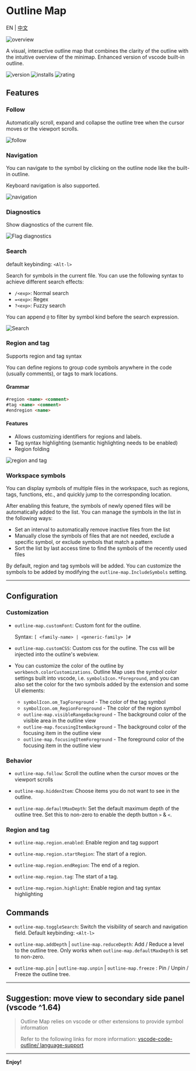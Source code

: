# Outline Map

EN | [中文](README_ZH_CN.md)

![overview](screenshots/overview.png)

A visual, interactive outline map that combines the clarity of the outline with the intuitive overview of the minimap. Enhanced version of vscode built-in outline.

![version](https://img.shields.io/visual-studio-marketplace/v/gerrnperl.outline-map?color=8bf7c7&logo=visualstudio&style=flat-square)
![installs](https://img.shields.io/visual-studio-marketplace/i/gerrnperl.outline-map?color=56b6c2&logo=visualstudiocode&style=flat-square)
![rating](https://img.shields.io/visual-studio-marketplace/stars/gerrnperl.outline-map?color=97dbf3&style=flat-square)


## Features

### Follow

Automatically scroll, expand and collapse the outline tree when the cursor moves or the viewport scrolls.

![follow](screenshots/follow.gif)

### Navigation

You can navigate to the symbol by clicking on the outline node like the built-in outline.

Keyboard navigation is also supported.

![navigation](screenshots/nav.gif)

### Diagnostics

Show diagnostics of the current file.

![Flag diagnostics](screenshots/diagnostics.gif)

### Search

default keybinding: `<Alt-l>`

Search for symbols in the current file. You can use the following syntax to achieve different search effects:

- `/<exp>`: Normal search
- `=<exp>`: Regex
- `?<exp>`: Fuzzy search

You can append `@` to filter by symbol kind before the search expression.

![Search](screenshots/search.gif)

### Region and tag

Supports region and tag syntax

You can define regions to group code symbols anywhere in the code (usually comments), or tags to mark locations.

#### Grammar 

```md
#region <name> <comment>
#tag <name> <comment>
#endregion <name>
```

#### Features
- Allows customizing identifiers for regions and labels.
- Tag syntax highlighting (semantic highlighting needs to be enabled)
- Region folding

![region and tag](screenshots/region.png)

### Workspace symbols

You can display symbols of multiple files in the workspace, such as regions, tags, functions, etc., and quickly jump to the corresponding location.

After enabling this feature, the symbols of newly opened files will be automatically added to the list. You can manage the symbols in the list in the following ways:

- Set an interval to automatically remove inactive files from the list
- Manually close the symbols of files that are not needed, exclude a specific symbol, or exclude symbols that match a pattern
- Sort the list by last access time to find the symbols of the recently used files

By default, region and tag symbols will be added. You can customize the symbols to be added by modifying the `outline-map.IncludeSymbols` setting.

---

## Configuration

### Customization

- `outline-map.customFont`: Custom font for the outline. 
    
    Syntax: `[ <family-name> | <generic-family> ]#`
  
- `outline-map.customCSS`: Custom css for the outline. The css will be injected into the outline's webview.

- You can customize the color of the outline by `workbench.colorCustomizations`. Outline Map uses the symbol color settings built into vscode, i.e. `symbolsIcon.*Foreground`, and you can also set the color for the two symbols added by the extension and some UI elements:
  - `symbolIcon.om_TagForeground` - The color of the tag symbol
  - `symbolIcon.om_RegionForeground` - The color of the region symbol
  - `outline-map.visibleRangeBackground` - The background color of the visible area in the outline view
  - `outline-map.focusingItemBackground` - The  background color of the focusing item in the outline view
  - `outline-map.focusingItemForeground` - The foreground color of the focusing item in the outline view

### Behavior

- `outline-map.follow`: Scroll the outline when the cursor moves or the viewport scrolls

- `outline-map.hiddenItem`: Choose items you do not want to see in the outline.

- `outline-map.defaultMaxDepth`: Set the default maximum depth of the outline tree. Set this to non-zero to enable the depth button `>` & `<`.

### Region and tag

- `outline-map.region.enabled`: Enable region and tag support
  
- `outline-map.region.startRegion`: The start of a region.

- `outline-map.region.endRegion`: The end of a region.

- `outline-map.region.tag`: The start of a tag.

- `outline-map.region.highlight`: Enable region and tag syntax highlighting

## Commands
- `outline-map.toggleSearch`: Switch the visibility of search and navigation field. Default keybinding: `<Alt-l>`

- `outline-map.addDepth` | `outline-map.reduceDepth`: Add / Reduce a level to the outline tree. Only works when `outline-map.defaultMaxDepth` is set to non-zero.
  
- `outline-map.pin` | `outline-map.unpin` | `outline-map.freeze` : Pin / Unpin / Freeze the outline tree.

---

## Suggestion: move view to secondary side panel (vscode ^1.64)

> Outline Map relies on vscode or other extensions to provide symbol information
> 
>  Refer to the following links for more information: [vscode-code-outline/  language-support](https://github.com/patrys/vscode-code-outline#language-support)

---

**Enjoy!**
